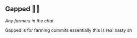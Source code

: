 ## Gapped 🧑‍🌾

*Any farmers in the chat*

Gapped is for farming commits essentially this is real nasty sh
